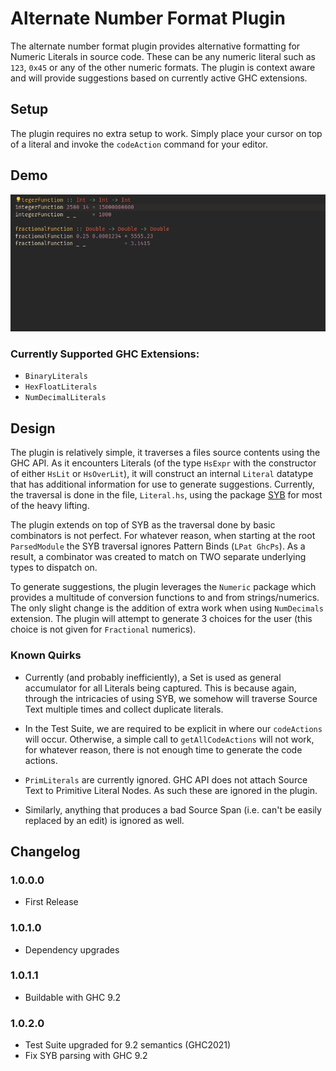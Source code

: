 # Alternate Number Format Plugin

The alternate number format plugin provides alternative formatting for Numeric Literals in source code.
These can be any numeric literal such as `123`, `0x45` or any of the other numeric formats.
The plugin is context aware and will provide suggestions based on currently active GHC extensions.

## Setup

The plugin requires no extra setup to work. Simply place your cursor on top of a literal and invoke the `codeAction` command for your editor.

## Demo

![Alternate format suggestions](HLSAll.gif)

### Currently Supported GHC Extensions:
- `BinaryLiterals`
- `HexFloatLiterals`
- `NumDecimalLiterals`

## Design

The plugin is relatively simple, it traverses a files source contents using the GHC API. As it encounters Literals (of the type `HsExpr` with the constructor of either `HsLit` or `HsOverLit`), it will construct an internal `Literal` datatype that has additional information for use to generate suggestions.
Currently, the traversal is done in the file, `Literal.hs`, using the package [SYB](https://hackage.haskell.org/package/syb) for most of the heavy lifting.

The plugin extends on top of SYB as the traversal done by basic combinators is not perfect. For whatever reason, when starting at the root `ParsedModule` the SYB traversal ignores Pattern Binds (`LPat GhcPs`). As a result, a combinator was created to match on TWO separate underlying types to dispatch on.

To generate suggestions, the plugin leverages the `Numeric` package which provides a multitude of conversion functions to and from strings/numerics. The only slight change is the addition of extra work when using `NumDecimals` extension. The plugin will attempt to generate 3 choices for the user (this choice is not given for `Fractional` numerics).

### Known Quirks
- Currently (and probably inefficiently), a Set is used as general accumulator for all Literals being captured. This is because again, through the intricacies of using SYB, we somehow will traverse Source Text multiple times and collect duplicate literals.

- In the Test Suite, we are required to be explicit in where our `codeActions` will occur. Otherwise, a simple call to `getAllCodeActions` will not work, for whatever reason, there is not enough time to generate the code actions.

- `PrimLiterals` are currently ignored. GHC API does not attach Source Text to Primitive Literal Nodes. As such these are ignored in the plugin.

- Similarly, anything that produces a bad Source Span (i.e. can't be easily replaced by an edit) is ignored as well.

## Changelog
### 1.0.0.0
- First Release

### 1.0.1.0
- Dependency upgrades

### 1.0.1.1
- Buildable with GHC 9.2

### 1.0.2.0
- Test Suite upgraded for 9.2 semantics (GHC2021)
- Fix SYB parsing with GHC 9.2
